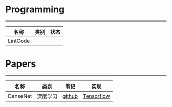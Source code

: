 # Programming


----
名称 | 类别 |状态
--- | --- | ---
LintCode | 


# Papers

---

名称 | 类别 | 笔记 | 实现
--- | --- | --- | ---
DenseNet| 深度学习 | [github](https://github.com/ETCartman/Densenet-Tensorflow)| [Tensorflow](https://github.com/ETCartman/Densenet-Tensorflow)

